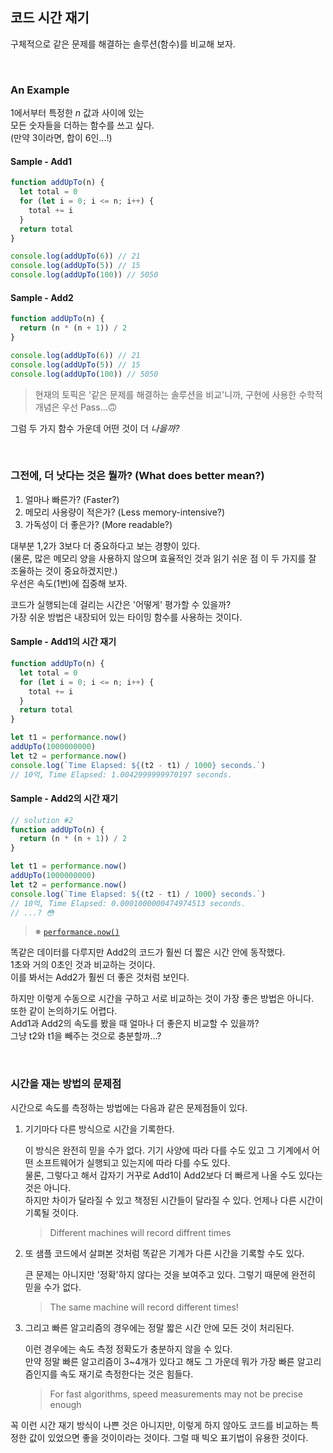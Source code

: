 ## 코드 시간 재기

구체적으로 같은 문제를 해결하는 솔루션(함수)를 비교해 보자.<br />

<br />

### An Example

1에서부터 특정한 _n_ 값과 사이에 있는<br />
모든 숫자들을 더하는 함수를 쓰고 싶다.<br />
(만약 3이라면, 합이 6인...!)

#### Sample - Add1

```js
function addUpTo(n) {
  let total = 0
  for (let i = 0; i <= n; i++) {
    total += i
  }
  return total
}

console.log(addUpTo(6)) // 21
console.log(addUpTo(5)) // 15
console.log(addUpTo(100)) // 5050
```

#### Sample - Add2

```js
function addUpTo(n) {
  return (n * (n + 1)) / 2
}

console.log(addUpTo(6)) // 21
console.log(addUpTo(5)) // 15
console.log(addUpTo(100)) // 5050
```

> 현재의 토픽은 '같은 문제를 해결하는 솔루션을 비교'니까, 구현에 사용한 수학적 개념은 우선 Pass...🙃

그럼 두 가지 함수 가운데 어떤 것이 더 _나을까?_<br>

<br />

### 그전에, 더 낫다는 것은 뭘까? (What does better mean?)

1. 얼마나 빠른가? (Faster?)
2. 메모리 사용량이 적은가? (Less memory-intensive?)
3. 가독성이 더 좋은가? (More readable?)

대부분 1,2가 3보다 더 중요하다고 보는 경향이 있다.<br />
(물론, 많은 메모리 양을 사용하지 않으며 효율적인 것과 읽기 쉬운 점 이 두 가지를 잘 조율하는 것이 중요하겠지만.)<br />
우선은 속도(1번)에 집중해 보자.<br />

코드가 실행되는데 걸리는 시간은 '어떻게' 평가할 수 있을까?<br />
가장 쉬운 방법은 내장되어 있는 타이밍 함수를 사용하는 것이다.<br />

#### Sample - Add1의 시간 재기

```js
function addUpTo(n) {
  let total = 0
  for (let i = 0; i <= n; i++) {
    total += i
  }
  return total
}

let t1 = performance.now()
addUpTo(1000000000)
let t2 = performance.now()
console.log(`Time Elapsed: ${(t2 - t1) / 1000} seconds.`)
// 10억, Time Elapsed: 1.0042999999970197 seconds.
```

#### Sample - Add2의 시간 재기

```js
// solution #2
function addUpTo(n) {
  return (n * (n + 1)) / 2
}

let t1 = performance.now()
addUpTo(1000000000)
let t2 = performance.now()
console.log(`Time Elapsed: ${(t2 - t1) / 1000} seconds.`)
// 10억, Time Elapsed: 0.0001000000474974513 seconds.
// ...? 😳
```

> ※ [`performance.now()`](https://developer.mozilla.org/ko/docs/Web/API/Performance/now)<br />

똑같은 데이터를 다루지만 Add2의 코드가 훨씬 더 짧은 시간 안에 동작했다.<br />
1초와 거의 0초인 것과 비교하는 것이다.<br />
이를 봐서는 Add2가 훨씬 더 좋은 것처럼 보인다.<br />

하지만 이렇게 수동으로 시간을 구하고 서로 비교하는 것이 가장 좋은 방법은 아니다.<br />
또한 같이 논의하기도 어렵다.<br />
Add1과 Add2의 속도를 봤을 때 얼마나 더 좋은지 비교할 수 있을까?<br />
그냥 t2와 t1을 빼주는 것으로 충분할까...?<br />

<br />

### 시간을 재는 방법의 문제점

시간으로 속도를 측정하는 방법에는 다음과 같은 문제점들이 있다.<br />

1. 기기마다 다른 방식으로 시간을 기록한다.<br />

   이 방식은 완전히 믿을 수가 없다. 기기 사양에 따라 다를 수도 있고 그 기계에서 어떤 소프트웨어가 실행되고 있는지에 따라 다를 수도 있다.<br />
   물론, 그렇다고 해서 갑자기 거꾸로 Add1이 Add2보다 더 빠르게 나올 수도 있다는 것은 아니다.<br />
   하지만 차이가 달라질 수 있고 책정된 시간들이 달라질 수 있다. 언제나 다른 시간이 기록될 것이다.<br />

   > Different machines will record diffrent times

2. 또 샘플 코드에서 살펴본 것처럼 똑같은 기계가 다른 시간을 기록할 수도 있다.<br />

   큰 문제는 아니지만 '정확'하지 않다는 것을 보여주고 있다. 그렇기 때문에 완전히 믿을 수가 없다.<br />

   > The same machine will record different times!

3. 그리고 빠른 알고리즘의 경우에는 정말 짧은 시간 안에 모든 것이 처리된다.<br />

   이런 경우에는 속도 측정 정확도가 충분하지 않을 수 있다.<br />
   만약 정말 빠른 알고리즘이 3~4개가 있다고 해도 그 가운데 뭐가 가장 빠른 알고리즘인지를 속도 재기로 측정한다는 것은 힘들다.

   > For fast algorithms, speed measurements may not be precise enough

꼭 이런 시간 재기 방식이 나쁜 것은 아니지만, 이렇게 하지 않아도 코드를 비교하는 특정한 값이 있었으면 좋을 것이이라는 것이다. 그럴 때 빅오 표기법이 유용한 것이다.
